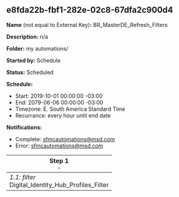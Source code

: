 ## e8fda22b-fbf1-282e-02c8-67dfa2c900d4

**Name** (not equal to External Key)**:** BR_MasterDE_Refresh_Filters

**Description:** n/a

**Folder:** my automations/

**Started by:** Schedule

**Status:** Scheduled

**Schedule:**

* Start: 2019-10-01 00:00:00 -03:00
* End: 2079-06-06 00:00:00 -03:00
* Timezone: E. South America Standard Time
* Recurrance: every hour until end date

**Notifications:**

* Complete: sfmcautomations@msd.com
* Error: sfmcautomations@msd.com

| Step 1<br>_<small>-</small>_ |
| --- |
| _1.1: filter_<br>Digital_Identity_Hub_Profiles_Filter |
